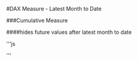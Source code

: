 
#DAX Measure - Latest Month to Date 

###Cumulative Measure

####hides future values after latest month to date

'''js

'''
